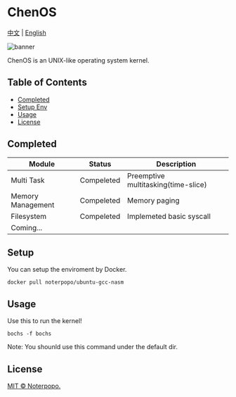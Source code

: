 # ChenOS

[中文](./README-zh.md) | [English](./README.md)

![banner](https://img.shields.io/badge/version-v1.0.0-brightgreen)

ChenOS is an UNIX-like operating system kernel.

## Table of Contents

- [Completed](#completed)
- [Setup Env](#setup)
- [Usage](#usage)
- [License](#license)

## Completed

| **Module**         | **Status**         | **Description** |
| -------------- | ----------| ----------------|
| Multi Task | Compeleted | Preemptive multitasking(time-slice) |
| Memory Management | Compeleted | Memory paging |
| Filesystem | Compeleted |Implemeted basic syscall|
| Coming... |  | |

## Setup

You can setup the enviroment by Docker.

```
docker pull noterpopo/ubuntu-gcc-nasm
```

## Usage

Use this to run the kernel!

```
bochs -f bochs
```

Note: You shounld use this command under the default dir.

## License

[MIT © Noterpopo.](../LICENSE)
